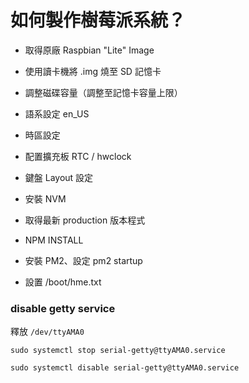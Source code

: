 如何製作樹莓派系統？
=====================

* 取得原廠 Raspbian "Lite" Image
* 使用讀卡機將 .img 燒至 SD 記憶卡

* 調整磁碟容量（調整至記憶卡容量上限）
* 語系設定 en_US
* 時區設定
* 配置擴充板 RTC / hwclock
* 鍵盤 Layout 設定
* 安裝 NVM
* 取得最新 production 版本程式
* NPM INSTALL
* 安裝 PM2、設定 pm2 startup
* 設置 /boot/hme.txt


### disable getty service

釋放 `/dev/ttyAMA0`

```
sudo systemctl stop serial-getty@ttyAMA0.service
```

```
sudo systemctl disable serial-getty@ttyAMA0.service
```

